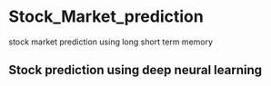 # Stock_Market_prediction

stock market prediction using long short term memory

## Stock prediction using deep neural learning
